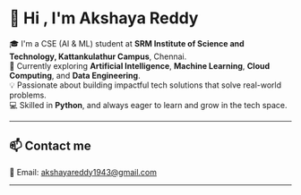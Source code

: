 # 👋 Hi , I'm Akshaya Reddy

🎓 I'm a CSE (AI & ML) student at **SRM Institute of Science and Technology, Kattankulathur Campus**, Chennai.  
🚀 Currently exploring **Artificial Intelligence**, **Machine Learning**, **Cloud Computing**, and **Data Engineering**.  
💡 Passionate about building impactful tech solutions that solve real-world problems.  
💻 Skilled in **Python**, and always eager to learn and grow in the tech space.

---



## 📫 Contact me

📧 Email: [akshayareddy1943@gmail.com](mailto:akshayareddy1943@gmail.com)

---

